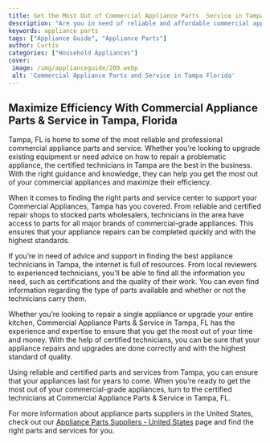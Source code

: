 ```yaml
---
title: Get the Most Out of Commercial Appliance Parts  Service in Tampa Florida
description: "Are you in need of reliable and affordable commercial appliance parts and services in Tampa Florida Learn how to make the most of your investment and get the best out of an experienced professional service"
keywords: appliance parts
tags: ["Appliance Guide", "Appliance Parts"]
author: Curtis
categories: ["Household Appliances"]
cover: 
 image: /img/applianceguide/209.webp
 alt: 'Commercial Appliance Parts and Service in Tampa Florida'
---
```

## Maximize Efficiency With Commercial Appliance Parts & Service in Tampa, Florida
Tampa, FL is home to some of the most reliable and professional commercial appliance parts and service. Whether you’re looking to upgrade existing equipment or need advice on how to repair a problematic appliance, the certified technicians in Tampa are the best in the business. With the right guidance and knowledge, they can help you get the most out of your commercial appliances and maximize their efficiency.

When it comes to finding the right parts and service center to support your Commercial Appliances, Tampa has you covered. From reliable and certified repair shops to stocked parts wholesalers, technicians in the area have access to parts for all major brands of commercial-grade appliances. This ensures that your appliance repairs can be completed quickly and with the highest standards.

If you’re in need of advice and support in finding the best appliance technicians in Tampa, the internet is full of resources. From local reviewers to experienced technicians, you’ll be able to find all the information you need, such as certifications and the quality of their work. You can even find information regarding the type of parts available and whether or not the technicians carry them.

Whether you’re looking to repair a single appliance or upgrade your entire kitchen, Commercial Appliance Parts & Service in Tampa, FL has the experience and expertise to ensure that you get the most out of your time and money. With the help of certified technicians, you can be sure that your appliance repairs and upgrades are done correctly and with the highest standard of quality.

Using reliable and certified parts and services from Tampa, you can ensure that your appliances last for years to come. When you’re ready to get the most out of your commercial-grade appliances, turn to the certified technicians at Commercial Appliance Parts & Service in Tampa, FL.

For more information about appliance parts suppliers in the United States, check out our [Appliance Parts Suppliers - United States](./pages/appliance-parts-suppliers/united-states) page and find the right parts and services for you.
